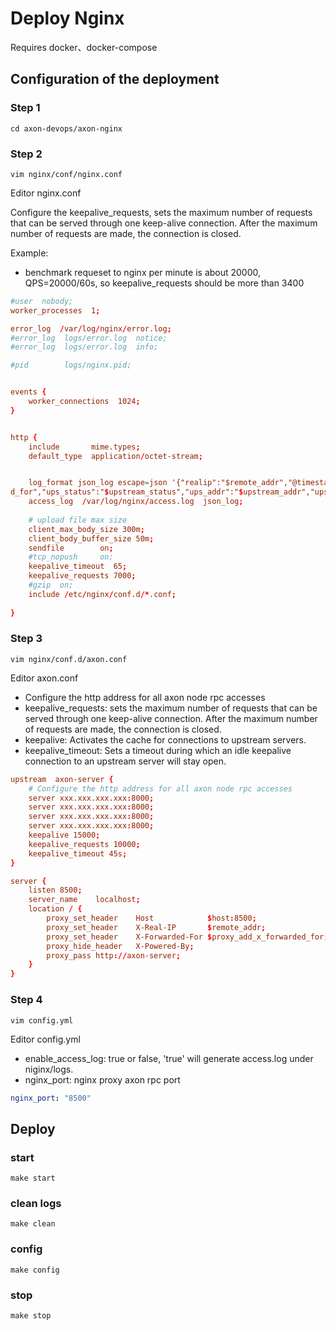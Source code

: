 # Deploy Nginx
Requires docker、docker-compose

## Configuration of the deployment
### Step 1
```shell
cd axon-devops/axon-nginx
```
### Step 2
```shell
vim nginx/conf/nginx.conf 
```

Editor nginx.conf

Configure the keepalive_requests, sets the maximum number of requests that can be served through one keep-alive connection. After the maximum number of requests are made, the connection is closed.

Example: 
- benchmark requeset to nginx per minute is about 20000, QPS=20000/60s, so keepalive_requests should be more than 3400
  
```conf
#user  nobody;
worker_processes  1;

error_log  /var/log/nginx/error.log;
#error_log  logs/error.log  notice;
#error_log  logs/error.log  info;

#pid        logs/nginx.pid;


events {
    worker_connections  1024;
}


http {
    include       mime.types;
    default_type  application/octet-stream;


    log_format json_log escape=json '{"realip":"$remote_addr","@timestamp":"$time_iso8601","host":"$http_host","request":"$request","req_body":"$request_body","status":"$status","size":$body_bytes_sent,"ua":"$http_user_agent","req_time":"$request_time","uri":"$uri","referer":"$http_referer","xff":"$http_x_forwarde
d_for","ups_status":"$upstream_status","ups_addr":"$upstream_addr","ups_time":"$upstream_response_time"}';
    access_log  /var/log/nginx/access.log  json_log;
    
    # upload file max size
    client_max_body_size 300m;
    client_body_buffer_size 50m;
    sendfile        on;
    #tcp_nopush     on;
    keepalive_timeout  65;
    keepalive_requests 7000;
    #gzip  on;
    include /etc/nginx/conf.d/*.conf;
    
}                                             
```

### Step 3
```shell
vim nginx/conf.d/axon.conf 
```

Editor axon.conf

- Configure the http address for all axon node rpc accesses
- keepalive_requests: sets the maximum number of requests that can be served through one keep-alive connection. After the maximum number of requests are made, the connection is closed. 
- keepalive: Activates the cache for connections to upstream servers.
- keepalive_timeout: Sets a timeout during which an idle keepalive connection to an upstream server will stay open.

```conf
upstream  axon-server {     
    # Configure the http address for all axon node rpc accesses
    server xxx.xxx.xxx.xxx:8000;
    server xxx.xxx.xxx.xxx:8000;
    server xxx.xxx.xxx.xxx:8000;
    server xxx.xxx.xxx.xxx:8000;
    keepalive 15000;
    keepalive_requests 10000;
    keepalive_timeout 45s;
}

server {
    listen 8500;
    server_name    localhost;
    location / {
        proxy_set_header    Host            $host:8500;
        proxy_set_header    X-Real-IP       $remote_addr;
        proxy_set_header    X-Forwarded-For $proxy_add_x_forwarded_for;
        proxy_hide_header   X-Powered-By;
        proxy_pass http://axon-server;    
    }
}                                                      
```

### Step 4
```shell
vim config.yml 
```
Editor config.yml 

- enable_access_log: true or false, 'true' will  generate access.log under niginx/logs.
- nginx_port: nginx proxy axon rpc port

```yml
nginx_port: "8500"                                 
```

## Deploy
### start
```shell
make start 
```

### clean logs 
```shell
make clean
```

### config 
```shell
make config
```

### stop 
```shell
make stop
```
